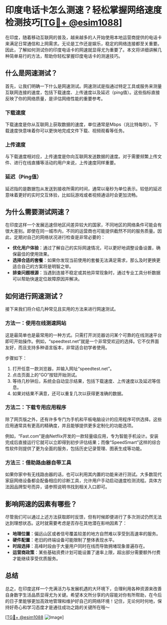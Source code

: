 # 印度电话卡怎么测速？轻松掌握网络速度检测技巧[[TG💪+ @esim1088](https://t.me/s/esim1088)]

在印度，随着移动互联网的普及，越来越多的人开始使用本地运营商提供的电话卡来满足日常通信和上网需求。无论是工作还是娱乐，稳定的网络连接都至关重要。因此，了解如何测试你的印度电话卡的网速就显得尤为重要了。本文将详细讲解几种简单易行的方法，帮助你轻松掌握印度电话卡的测速技巧。

## 什么是网速测试？

首先，让我们明确一下什么是网速测试。网速测试是指通过特定工具或服务来测量互联网连接的速度，包括下载速度、上传速度以及延迟（ping值）。这些指标直接反映了你的网络质量，是评估网络性能的重要参考。

### 下载速度

下载速度是你从互联网上获取数据的速度，单位通常是Mbps（兆比特每秒）。下载速度快意味着你可以更快地完成文件下载、视频观看等任务。

### 上传速度

与下载速度相对应，上传速度是你向互联网发送数据的速度。对于需要频繁上传文件、进行在线直播等活动的用户来说，上传速度同样重要。

### 延迟（Ping值）

延迟指的是数据包从发送到接收所需的时间，通常以毫秒为单位表示。较低的延迟意味着更好的实时交互体验，比如玩游戏或者视频通话时会更加流畅。

## 为什么需要测试网速？

在印度这样一个发展迅速但地区间差异较大的国家，不同地区的网络条件可能会有很大差别。即使在同一城市内，不同的运营商也可能提供截然不同的服务质量。因此，定期对自己的网络状况进行检查是非常必要的：

- **优化用户体验**：通过了解自己的实际网速情况，可以更好地调整设备设置，确保最佳的使用效果。
- **选择合适的套餐**：如果你发现当前使用的套餐无法满足需求，那么及时更换更适合自己的方案将是明智之举。
- **排查问题根源**：当遇到连接不稳定或其他异常现象时，通过专业工具分析数据可以帮助快速定位故障原因并解决。

## 如何进行网速测试？

接下来我们将介绍几种常见且实用的方法来进行网速测试。

### 方法一：使用在线测速网站

这是最简单也是最常用的一种方式。只需打开浏览器访问某个可靠的在线测速平台即可开始操作。例如，“speedtest.net”就是一个非常受欢迎的选择。它不仅界面友好，而且支持多种语言版本，非常适合初学者使用。

步骤如下：
1. 打开任意一款浏览器，并输入网址“speedtest.net”。
2. 点击页面上的“GO”按钮开始测试。
3. 等待几秒钟后，系统会自动显示结果，包括下载速度、上传速度以及延迟等信息。
4. 如果对结果不满意，还可以重复几次以获得更准确的数据。

### 方法二：下载专用应用程序

除了网页版之外，还有许多专门为手机和平板电脑设计的应用程序可供选择。这些应用通常具有更高的精确度，并且能够提供更多定制化的功能选项。

例如，“Fast.com”是由Netflix开发的一款轻量级应用，专为智能手机设计。安装完成后直接运行它就可以立即得到初步评估结果；而像“SpeedSmart”这样的综合性软件则提供了更为全面的服务，包括历史记录管理、图表生成等功能。

### 方法三：借助路由器自带工具

如果你家中有无线路由器的话，也可以利用其内置的功能来进行测试。大多数现代家庭网络设备都会配备相应的诊断工具，允许用户手动启动速度检测流程。具体方法因品牌型号而异，请参照说明书找到相关入口即可。

## 影响网速的因素有哪些？

尽管我们可以通过上述方法获取即时反馈，但有时候即便进行了多次测试仍然无法达到理想状态。这时就需要考虑是否存在其他潜在影响因素了：

- **地理位置**：偏远山区或者信号覆盖较差的地方自然难以享受到高速率的服务。
- **硬件配置**：老旧的终端设备可能限制了整体表现水平。
- **时段选择**：高峰时段由于大量用户同时在线而导致拥堵现象普遍存在。
- **运营商政策**：某些基础资费计划可能设置了速率上限，超出部分需要额外付费才能继续享受优质服务。

## 总结

总之，在印度这样一个充满活力与发展机遇的大环境下，合理利用各种资源来改善自身数字生活品质显得尤为关键。希望本文所分享的内容能对你有所帮助，在今后的日子里能够更加高效地管理和维护好自己的网络环境！记住，无论何时何地，保持好奇心和学习态度才是通往成功之路的关键所在哦～

[[TG💪+ @esim1088](https://t.me/s/esim1088) ![Image](https://i.postimg.cc/4NQfJmqS/Snipaste-2025-05-13-00-14-12.png)]